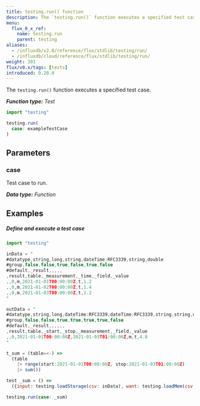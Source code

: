 ```yaml
---
title: testing.run() function
description: The `testing.run()` function executes a specified test case.
menu:
  flux_0_x_ref:
    name: testing.run
    parent: testing
aliases:
  - /influxdb/v2.0/reference/flux/stdlib/testing/run/
  - /influxdb/cloud/reference/flux/stdlib/testing/run/
weight: 301
flux/v0.x/tags: [tests]
introduced: 0.20.0
---
```


The `testing.run()` function executes a specified test case.

_**Function type:** Test_  

```js
import "testing"

testing.run(
  case: exampleTestCase
)
```

## Parameters

### case
Test case to run.

_**Data type:** Function_

## Examples

##### Define and execute a test case
```js
import "testing"

inData = "
#datatype,string,long,string,dateTime:RFC3339,string,double
#group,false,false,true,false,true,false
#default,_result,,,,,
,result,table,_measurement,_time,_field,_value
,,0,m,2021-01-01T00:00:00Z,t,1.2
,,0,m,2021-01-02T00:00:00Z,t,1.4
,,0,m,2021-01-03T00:00:00Z,t,2.2
"

outData = "
#datatype,string,long,dateTime:RFC3339,dateTime:RFC3339,string,string,double
#group,false,false,true,true,true,true,false
#default,_result,,,,,,
,result,table,_start,_stop,_measurement,_field,_value
,,0,2021-01-01T00:00:00Z,2021-01-03T01:00:00Z,m,t,4.8
"

t_sum = (table=<-) =>
  (table
    |> range(start:2021-01-01T00:00:00Z, stop:2021-01-03T01:00:00Z)
    |> sum())

test _sum = () =>
  ({input: testing.loadStorage(csv: inData), want: testing.loadMem(csv: outData), fn: t_sum})

testing.run(case: _sum)
```
